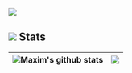 ![](https://hits.seeyoufarm.com/api/count/incr/badge.svg?url=https://github.com/clownless/&title=Profile%20Views)


## ![](https://rf0x3d.su/maybe_assets/statistics_outline_28.svg) Stats

| <img align="center" src="https://github-readme-stats.vercel.app/api?username=erruqie&show_icons=true&include_all_commits=true&theme=buefy&hide_border=true" alt="Maxim's github stats" /> | <img align="center" src="https://github-readme-stats.vercel.app/api/wakatime/?username=erruqie&layout=compact&theme=buefy&hide_border=true" /> |
| ------------- | ------------- |

